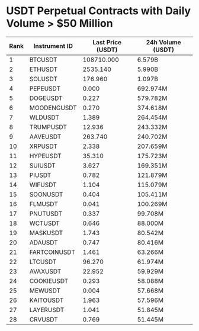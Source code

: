 # USDT Perpetual Contracts with Daily Volume > $50 Million

| Rank | Instrument ID | Last Price (USDT) | 24h Volume (USDT) |
|------|---------------|-------------------|-------------------|
| 1 | BTCUSDT | 108710.000 | 6.579B |
| 2 | ETHUSDT | 2535.140 | 5.990B |
| 3 | SOLUSDT | 176.960 | 1.097B |
| 4 | PEPEUSDT | 0.000 | 692.974M |
| 5 | DOGEUSDT | 0.227 | 579.782M |
| 6 | MOODENGUSDT | 0.270 | 374.618M |
| 7 | WLDUSDT | 1.389 | 264.454M |
| 8 | TRUMPUSDT | 12.936 | 243.332M |
| 9 | AAVEUSDT | 263.740 | 240.702M |
| 10 | XRPUSDT | 2.338 | 207.659M |
| 11 | HYPEUSDT | 35.310 | 175.723M |
| 12 | SUIUSDT | 3.627 | 169.351M |
| 13 | PIUSDT | 0.782 | 121.879M |
| 14 | WIFUSDT | 1.104 | 115.079M |
| 15 | SOONUSDT | 0.404 | 105.411M |
| 16 | FLMUSDT | 0.041 | 100.269M |
| 17 | PNUTUSDT | 0.337 | 99.708M |
| 18 | WCTUSDT | 0.646 | 88.000M |
| 19 | MASKUSDT | 1.743 | 80.542M |
| 20 | ADAUSDT | 0.747 | 80.416M |
| 21 | FARTCOINUSDT | 1.461 | 63.266M |
| 22 | LTCUSDT | 96.270 | 61.974M |
| 23 | AVAXUSDT | 22.952 | 59.929M |
| 24 | COOKIEUSDT | 0.293 | 58.088M |
| 25 | MEWUSDT | 0.004 | 57.668M |
| 26 | KAITOUSDT | 1.963 | 57.596M |
| 27 | LAYERUSDT | 1.041 | 51.845M |
| 28 | CRVUSDT | 0.769 | 51.445M |

